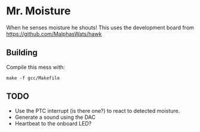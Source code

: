 # Mr. Moisture

When he senses moisture he shouts! This uses the development board from https://github.com/MalphasWats/hawk

## Building

Compile this mess with:

```shell
make -f gcc/Makefile
```

## TODO

- Use the PTC interrupt (is there one?) to react to detected moisture.
- Generate a sound using the DAC
- Heartbeat to the onboard LED?
